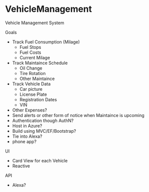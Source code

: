 # VehicleManagement
Vehicle Management System

Goals
+ Track Fuel Consumption (Milage)
	- Fuel Stops
	- Fuel Costs
	- Current Milage
+ Track Maintaince Schedule
	- Oil Change
	- Tire Rotation
	- Other Maintaince
+ Track Vehicle Data
	- Car picture
	- License Plate
	- Registration Dates
	- VIN
+ Other Expenses?
+ Send alerts or other form of notice when Maintaince is upcoming
+ Authentication though AuthN?
+ Host in Azure?
+ Build using MVC/EF/Bootstrap?
+ Tie into Alexa?
+ phone app?

UI
+ Card View for each Vehicle
+ Reactive

API
+ Alexa?
